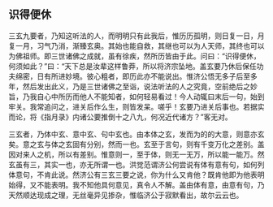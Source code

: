 ##  识得便休

三玄九要者，乃知这听法的人，而明明只有此我后，惟历历孤明，则日复一日，月复一月，习气乃消，渐臻玄奥。其始也能自救，其继也可以为人天师，其终也可以为佛祖师。即三世诸佛之成就，虽有徐疾，然所历皆由于此。问曰：“识得便休，何须如此？”曰：“天下总是汝辈这样鲁莽，所以将济宗坠地。盖玄要乃休后保任功夫绵密，日有所进妙境。彼心粗者，即历此亦不能说出。惟济公悟无多子后至多年，然后发出此义，乃是三世诸佛之至诣，说法听法的人之究竟，空前绝后之妙旨，乃我自心中所历而他人不能知者，如何轻易看过！今人动辄曰末后一句，始到牢关。我常追问之，进关后作么生，则皆发呆。嗟乎！玄要乃进关后事也。若据实而论，将《指月录》内诸公要推倒十之八九，何况近代诸方？”客无对。

三玄者，乃体中玄、意中玄、句中玄也。由本体之玄，发而为的的大意，则意亦玄矣。意之玄与体之玄固有分别，然而一也。玄至于言句，则有千变万化之差别。盖因对来人之机，所以有差别。惟意则一，至于体，则无一无万，所以能一能万。然玄虽有三，其实一也，亦无所谓一也。洪觉范谓济公何尝说有体有意有句，如何列体意句，不肯此说。然济公有三玄三要之说，你为什么又肯他？既肯他即为他表明始得，又不能表明。我不知他具何意见，真令人不解。盖由体有意，由意有句，乃天然顺达现成之理，无丝毫异见掺杂，惟临济公于寂默看出，故尔云云也。


